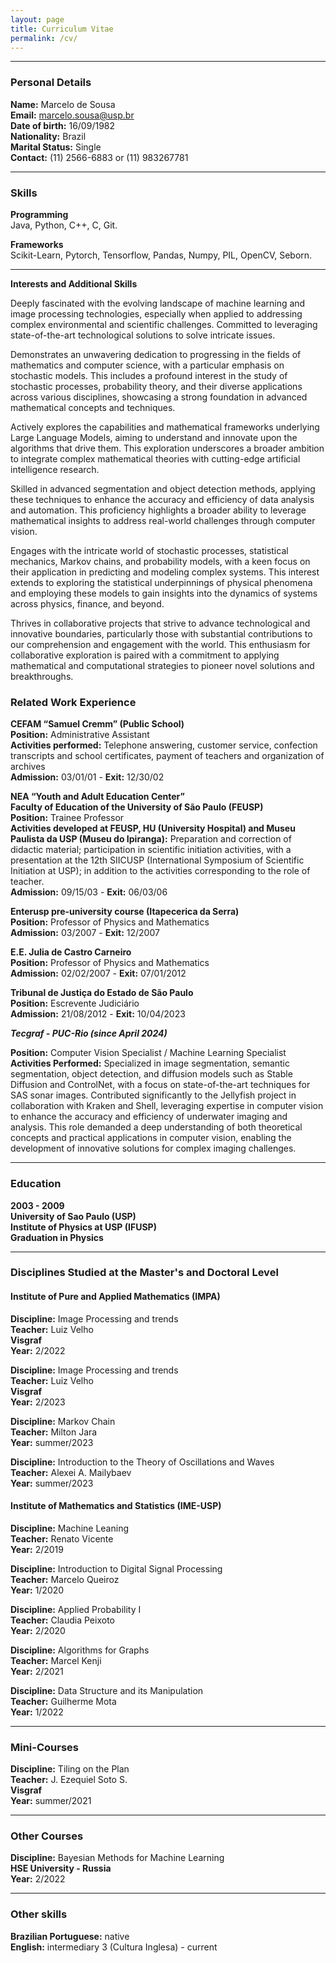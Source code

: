 ```yaml
---
layout: page
title: Curriculum Vitae
permalink: /cv/
---
```


---------------

### Personal Details

**Name:** Marcelo de Sousa <br>
**Email:** marcelo.sousa@usp.br  <br>
**Date of birth:** 16/09/1982  <br>
**Nationality:** Brazil  <br>
**Marital Status:** Single  <br>
**Contact:** (11) 2566-6883 or (11) 983267781 <br>

---------------

### Skills

**Programming** <br>
Java, Python, C++, C, Git.

**Frameworks** <br>
Scikit-Learn, Pytorch, Tensorflow, Pandas, Numpy, PIL, OpenCV, Seborn.

---------------

**Interests and Additional Skills**

Deeply fascinated with the evolving landscape of machine learning and image processing technologies, especially when applied to addressing complex environmental and scientific challenges. Committed to leveraging state-of-the-art technological solutions to solve intricate issues. <br>

Demonstrates an unwavering dedication to progressing in the fields of mathematics and computer science, with a particular emphasis on stochastic models. This includes a profound interest in the study of stochastic processes, probability theory, and their diverse applications across various disciplines, showcasing a strong foundation in advanced mathematical concepts and techniques. <br>

Actively explores the capabilities and mathematical frameworks underlying Large Language Models, aiming to understand and innovate upon the algorithms that drive them. This exploration underscores a broader ambition to integrate complex mathematical theories with cutting-edge artificial intelligence research. <br>

Skilled in advanced segmentation and object detection methods, applying these techniques to enhance the accuracy and efficiency of data analysis and automation. This proficiency highlights a broader ability to leverage mathematical insights to address real-world challenges through computer vision. <br>

Engages with the intricate world of stochastic processes, statistical mechanics, Markov chains, and probability models, with a keen focus on their application in predicting and modeling complex systems. This interest extends to exploring the statistical underpinnings of physical phenomena and employing these models to gain insights into the dynamics of systems across physics, finance, and beyond. <br>

Thrives in collaborative projects that strive to advance technological and innovative boundaries, particularly those with substantial contributions to our comprehension and engagement with the world. This enthusiasm for collaborative exploration is paired with a commitment to applying mathematical and computational strategies to pioneer novel solutions and breakthroughs. <br>


### Related Work Experience

**CEFAM “Samuel Cremm” (Public School)** <br>
**Position:** Administrative Assistant <br>
**Activities performed:** Telephone answering, customer service, confection
transcripts and school certificates, payment of teachers and organization of archives <br>
**Admission:** 03/01/01 - **Exit:** 12/30/02

**NEA “Youth and Adult Education Center”** <br>
**Faculty of Education of the University of São Paulo (FEUSP)** <br>
**Position:** Trainee Professor <br>
**Activities developed at FEUSP, HU (University Hospital) and Museu Paulista da USP (Museu do Ipiranga):** Preparation and correction of didactic material; participation in scientific initiation activities, with a presentation at the 12th SIICUSP (International Symposium of Scientific Initiation at USP); in addition to the activities corresponding to the role of teacher. <br>
**Admission:** 09/15/03 - **Exit:** 06/03/06

**Enterusp pre-university course (Itapecerica da Serra)** <br>
**Position:** Professor of Physics and Mathematics <br>
**Admission:** 03/2007 - **Exit:** 12/2007

**E.E. Julia de Castro Carneiro** <br>
**Position:** Professor of Physics and Mathematics <br>
**Admission:** 02/02/2007 - **Exit:** 07/01/2012

**Tribunal de Justiça do Estado de São Paulo**<br>
**Position:** Escrevente Judiciário <br>
**Admission:** 21/08/2012 - **Exit:** 10/04/2023

***Tecgraf - PUC-Rio (since April 2024)***<br>

**Position:** Computer Vision Specialist / Machine Learning Specialist <br>
**Activities Performed:** Specialized in image segmentation, semantic segmentation, object detection, and diffusion models such as Stable Diffusion and ControlNet, with a focus on state-of-the-art techniques for SAS sonar images. Contributed significantly to the Jellyfish project in collaboration with Kraken and Shell, leveraging expertise in computer vision to enhance the accuracy and efficiency of underwater imaging and analysis. This role demanded a deep understanding of both theoretical concepts and practical applications in computer vision, enabling the development of innovative solutions for complex imaging challenges.

----------------

### Education

**2003 - 2009** <br>
**University of Sao Paulo (USP)** <br>
**Institute of Physics at USP (IFUSP)** <br>
**Graduation in Physics** <br>

----------------

### Disciplines Studied at the Master's and Doctoral Level <br>

#### <strong>Institute of Pure and Applied Mathematics (IMPA)</strong> <br>

**Discipline:** Image Processing and trends <br>
**Teacher:** Luiz Velho <br>
**Visgraf** <br>
**Year:** 2/2022<br>

**Discipline:** Image Processing and trends <br>
**Teacher:** Luiz Velho <br>
**Visgraf** <br>
**Year:** 2/2023<br>

**Discipline:** Markov Chain <br>
**Teacher:** Milton Jara <br>
**Year:** summer/2023<br>

**Discipline:** Introduction to the Theory of Oscillations and Waves <br>
**Teacher:** Alexei A. Mailybaev <br>
**Year:** summer/2023<br>

#### <strong>Institute of Mathematics and Statistics (IME-USP) </strong><br>

**Discipline:** Machine Leaning <br>
**Teacher:** Renato Vicente <br>
**Year:** 2/2019 <br>

**Discipline:** Introduction to Digital Signal Processing <br>
**Teacher:** Marcelo Queiroz <br>
**Year:** 1/2020 <br>

**Discipline:** Applied Probability I <br>
**Teacher:** Claudia Peixoto <br>
**Year:** 2/2020 <br>

**Discipline:** Algorithms for Graphs <br>
**Teacher:** Marcel Kenji <br>
**Year:** 2/2021 <br>

**Discipline:** Data Structure and its Manipulation <br>
**Teacher:** Guilherme Mota <br>
**Year:** 1/2022 <br>

-------------------

### Mini-Courses <br>

**Discipline:** Tiling on the Plan <br>
**Teacher:** J. Ezequiel Soto S. <br>
**Visgraf** <br>
**Year:** summer/2021 <br>

------------------------

### Other Courses <br>

**Discipline:** Bayesian Methods for Machine Learning <br>
**HSE University - Russia** <br>
**Year:** 2/2022 <br>

--------------------------

### Other skills

**Brazilian Portuguese:** native <br>
**English:** intermediary 3 (Cultura Inglesa) - current <br>
